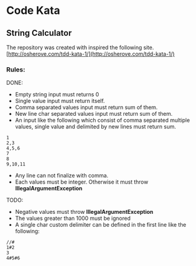 # Code Kata
## String Calculator
The repository was created with inspired the following site.
[http://osherove.com/tdd-kata-1/](http://osherove.com/tdd-kata-1/)

### Rules:

DONE:

* Empty string input must returns 0
* Single value input must return itself.
* Comma separated values input must return sum of them.
* New line char separated values input must return sum of them.
* An input like the following which consist of comma separated multiple values, single value and delimited by new lines must return sum.
   
```$xslt
1
2,3
4,5,6
7
8
9,10,11
```   
 
 * Any line can not finalize with comma. 
 * Each values must be integer. Otherwise it must throw **IllegalArgumentException**
 
 TODO:
 * Negative values must throw **IllegalArgumentException**
 * The values greater than 1000 must be ignored
 * A single char custom delimiter can be defined in the first line like the following:
 ```$xslt
//#
1#2
3
4#5#6
```

